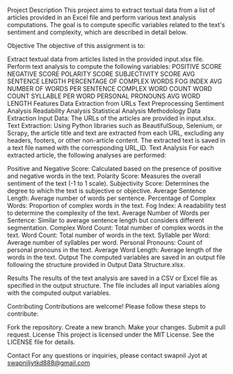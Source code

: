 Project Description
This project aims to extract textual data from a list of articles provided in an Excel file and perform various text analysis computations. The goal is to compute specific variables related to the text's sentiment and complexity, which are described in detail below.

Objective
The objective of this assignment is to:

Extract textual data from articles listed in the provided input.xlsx file.
Perform text analysis to compute the following variables:
POSITIVE SCORE
NEGATIVE SCORE
POLARITY SCORE
SUBJECTIVITY SCORE
AVG SENTENCE LENGTH
PERCENTAGE OF COMPLEX WORDS
FOG INDEX
AVG NUMBER OF WORDS PER SENTENCE
COMPLEX WORD COUNT
WORD COUNT
SYLLABLE PER WORD
PERSONAL PRONOUNS
AVG WORD LENGTH
Features
Data Extraction from URLs
Text Preprocessing
Sentiment Analysis
Readability Analysis
Statistical Analysis
Methodology
Data Extraction
Input Data: The URLs of the articles are provided in input.xlsx.
Text Extraction: Using Python libraries such as BeautifulSoup, Selenium, or Scrapy, the article title and text are extracted from each URL, excluding any headers, footers, or other non-article content. The extracted text is saved in a text file named with the corresponding URL_ID.
Text Analysis
For each extracted article, the following analyses are performed:

Positive and Negative Score: Calculated based on the presence of positive and negative words in the text.
Polarity Score: Measures the overall sentiment of the text (-1 to 1 scale).
Subjectivity Score: Determines the degree to which the text is subjective or objective.
Average Sentence Length: Average number of words per sentence.
Percentage of Complex Words: Proportion of complex words in the text.
Fog Index: A readability test to determine the complexity of the text.
Average Number of Words per Sentence: Similar to average sentence length but considers different segmentation.
Complex Word Count: Total number of complex words in the text.
Word Count: Total number of words in the text.
Syllable per Word: Average number of syllables per word.
Personal Pronouns: Count of personal pronouns in the text.
Average Word Length: Average length of the words in the text.
Output
The computed variables are saved in an output file following the structure provided in Output Data Structure.xlsx.

Results
The results of the text analysis are saved in a CSV or Excel file as specified in the output structure. The file includes all input variables along with the computed output variables.

Contributing
Contributions are welcome! Please follow these steps to contribute:

Fork the repository.
Create a new branch.
Make your changes.
Submit a pull request.
License
This project is licensed under the MIT License. See the LICENSE file for details.

Contact
For any questions or inquiries, please contact swapnil Jyot at swapniljytkd888@gmail.com